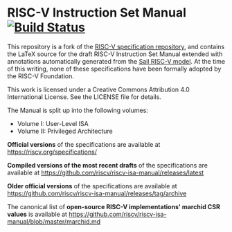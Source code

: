 RISC-V Instruction Set Manual [![Build Status](https://travis-ci.org/riscv/riscv-isa-manual.svg?branch=master)](https://travis-ci.org/riscv/riscv-isa-manual)
=============================

This repository is a fork of the [RISC-V specification repository](https://github.com/riscv/riscv-isa-manual),
and contains the LaTeX source for the draft RISC-V Instruction Set
Manual extended with annotations automatically generated from the
[Sail RISC-V model](https://github.com/rems-project/sail-riscv).
At the time of this writing, none of these specifications have been
formally adopted by the RISC-V Foundation.

This work is licensed under a Creative Commons Attribution 4.0 International
License.  See the LICENSE file for details.

The Manual is split up into the following volumes:
- Volume I: User-Level ISA
- Volume II: Privileged Architecture

**Official versions** of the specifications are available at
https://riscv.org/specifications/

**Compiled versions of the most recent drafts** of the specifications are available at
https://github.com/riscv/riscv-isa-manual/releases/latest

**Older official versions** of the specifications are available at
https://github.com/riscv/riscv-isa-manual/releases/tag/archive

The canonical list of **open-source RISC-V implementations' marchid CSR values**
is available at https://github.com/riscv/riscv-isa-manual/blob/master/marchid.md
